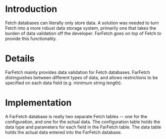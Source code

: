# Introduction #

Fetch databases can literally only store data. A solution was needed to turn Fetch into a more robust data storage system, primarily one that takes the burden of data validation off the developer. FarFetch goes on top of Fetch to provide this functionality.

# Details #

FarFetch mainly provides data validation for Fetch databases. FarFetch distinguishes between different types of data, and allows restrictions to be specified on each data field (e.g. minimum string length).

# Implementation #

A FarFetch database is really two separate Fetch tables -- one for the configuration, and one for the actual data. The configuration table holds the data type and parameters for each field in the FarFetch table. The data table holds the actual data entered into the FarFetch database.